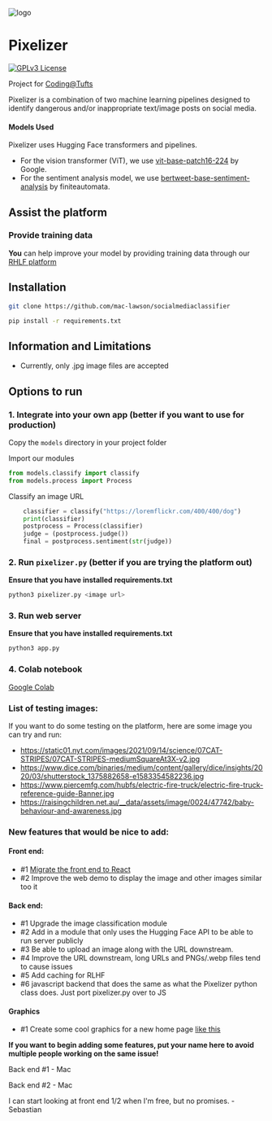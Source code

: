 ![logo](https://trello.com/1/cards/64b1933d3ff2014a00a6c681/attachments/64b1c53a01a31ec7db40f171/download/level.png)
# Pixelizer
[![GPLv3 License](https://img.shields.io/badge/License-GPL%20v3-yellow.svg)](https://opensource.org/licenses/)

Project for [Coding@Tufts](https://universitycollege.tufts.edu/high-school/programs/coding-academy)

Pixelizer is a combination of two machine learning pipelines designed to identify dangerous and/or inappropriate text/image posts on social media.
#### Models Used
Pixelizer uses Hugging Face transformers and pipelines. 
* For the vision transformer (ViT), we use [vit-base-patch16-224](https://huggingface.co/google/vit-base-patch16-224) by Google. 
* For the sentiment analysis model, we use [bertweet-base-sentiment-analysis](https://huggingface.co/finiteautomata/bertweet-base-sentiment-analysis?text=terror) by finiteautomata. 

## Assist the platform
### Provide training data
**You** can help improve your model by providing training data through our [RHLF platform](https://pixelizerrlhf.vercel.app/)
## Installation
```bash
git clone https://github.com/mac-lawson/socialmediaclassifier
```
```bash
pip install -r requirements.txt
```
## Information and Limitations
- Currently, only .jpg image files are accepted

## Options to run
### 1. Integrate into your own app (better if you want to use for production)
Copy the `models` directory in your project folder

Import our modules
```python
from models.classify import classify
from models.process import Process
```
Classify an image URL
```python
    classifier = classify("https://loremflickr.com/400/400/dog")
    print(classifier)
    postprocess = Process(classifier)
    judge = (postprocess.judge())
    final = postprocess.sentiment(str(judge))
```
### 2. Run `pixelizer.py` (better if you are trying the platform out)
**Ensure that you have installed requirements.txt**
```bash
python3 pixelizer.py <image url>
```

### 3. Run web server
**Ensure that you have installed requirements.txt**
```bash
python3 app.py
```

### 4. Colab notebook
[Google Colab](https://colab.research.google.com/drive/1U1pC4Pniv_Xr6ycC-ObIPrAsec4L0Yk-?usp=sharing)
### List of testing images:
If you want to do some testing on the platform, here are some image you can try and run:
- https://static01.nyt.com/images/2021/09/14/science/07CAT-STRIPES/07CAT-STRIPES-mediumSquareAt3X-v2.jpg
- https://www.dice.com/binaries/medium/content/gallery/dice/insights/2020/03/shutterstock_1375882658-e1583354582236.jpg
- https://www.piercemfg.com/hubfs/electric-fire-truck/electric-fire-truck-reference-guide-Banner.jpg
- https://raisingchildren.net.au/__data/assets/image/0024/47742/baby-behaviour-and-awareness.jpg

### New features that would be nice to add:
#### Front end:
- #1 [Migrate the front end to React](https://towardsdatascience.com/build-deploy-a-react-flask-app-47a89a5d17d9)
- #2 Improve the web demo to display the image and other images similar too it
#### Back end:
- #1 Upgrade the image classification module
- #2 Add in a module that only uses the Hugging Face API to be able to run server publicly
- #3 Be able to upload an image along with the URL downstream.
- #4 Improve the URL downstream, long URLs and PNGs/.webp files tend to cause issues
- #5 Add caching for RLHF
- #6 javascript backend that does the same as what the Pixelizer python class does. Just port pixelizer.py over to JS
#### Graphics
- #1 Create some cool graphics for a new home page [like this](https://dribbble.com/shots/11300497-Introducing-Storytale-Platform)

**If you want to begin adding some features, put your name here to avoid multiple people working on the same issue!**

Back end #1 - Mac

Back end #2 - Mac

I can start looking at front end 1/2 when I'm free, but no promises. - Sebastian


